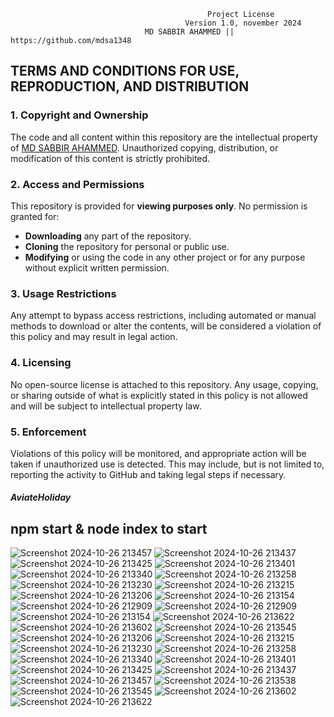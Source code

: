                                                 Project License
                                           Version 1.0, november 2024
                                  MD SABBIR AHAMMED || https://github.com/mdsa1348

 ## TERMS AND CONDITIONS FOR USE, REPRODUCTION, AND DISTRIBUTION
   ###  1. Copyright and Ownership
   The code and all content within this repository are the intellectual property of [MD SABBIR AHAMMED](https://github.com/mdsa1348). Unauthorized copying, distribution, or modification of this content is            strictly prohibited.
   ### 2. **Access and Permissions**
   This repository is provided for **viewing purposes only**. No permission is granted for:  
   - **Downloading** any part of the repository.  
   - **Cloning** the repository for personal or public use.  
   - **Modifying** or using the code in any other project or for any purpose without explicit written permission.

  
  ###  3. Usage Restrictions
  Any attempt to bypass access restrictions, including automated or manual methods to download or alter the contents, will be considered a violation of this policy and may result in legal action.
  ###  4. Licensing
  No open-source license is attached to this repository. Any usage, copying, or sharing outside of what is explicitly stated in this policy is not allowed and will be subject to intellectual property law.
  ###  5. Enforcement
  Violations of this policy will be monitored, and appropriate action will be taken if unauthorized use is detected. This may include, but is not limited to, reporting the activity to GitHub and taking legal        steps if necessary.
 
 
 ##### AviateHoliday


##  npm start & node index to start

![Screenshot 2024-10-26 213457](https://github.com/user-attachments/assets/7f99b906-b0e7-4f04-9739-62716abdbf2d)
![Screenshot 2024-10-26 213437](https://github.com/user-attachments/assets/41222f9e-261d-4495-a7ea-0a97786d2d25)
![Screenshot 2024-10-26 213425](https://github.com/user-attachments/assets/09705cf3-be67-4b22-a664-dedbedd04817)
![Screenshot 2024-10-26 213401](https://github.com/user-attachments/assets/6855e704-258f-468c-8ecf-569630833927)
![Screenshot 2024-10-26 213340](https://github.com/user-attachments/assets/c35437d1-b8b3-4cc0-91a9-2c15fb619ac7)
![Screenshot 2024-10-26 213258](https://github.com/user-attachments/assets/70823ca4-65f1-41bc-90f1-36bf8405d2d3)
![Screenshot 2024-10-26 213230](https://github.com/user-attachments/assets/1776d2db-21b2-4671-815d-953975bec6b9)
![Screenshot 2024-10-26 213215](https://github.com/user-attachments/assets/6ec59093-5b14-4ca0-a676-c7fc834f510d)
![Screenshot 2024-10-26 213206](https://github.com/user-attachments/assets/83386ec2-ee2a-4ff8-921b-a0015f9412d6)
![Screenshot 2024-10-26 213154](https://github.com/user-attachments/assets/0eb4cf5d-f5f7-4ffe-a9d2-82486c46d6ca)
![Screenshot 2024-10-26 212909](https://github.com/user-attachments/assets/3f2c7aec-d7a4-4a02-9673-9b5b479e748f)
![Screenshot 2024-10-26 212909](https://github.com/user-attachments/assets/ee053b84-5331-480e-b613-c66170e7c189)
![Screenshot 2024-10-26 213154](https://github.com/user-attachments/assets/69079572-26b0-4e6a-af9c-bb0b6e757ed4)
![Screenshot 2024-10-26 213622](https://github.com/user-attachments/assets/c3d951e8-2377-4b7e-a97f-be8979288a5b)
![Screenshot 2024-10-26 213602](https://github.com/user-attachments/assets/a114ec7a-5f0e-4afe-82b6-b0d933476b3a)
![Screenshot 2024-10-26 213545](https://github.com/user-attachments/assets/d26866d4-4351-4c74-8957-c8b01c84cb43)
![Screenshot 2024-10-26 213206](https://github.com/user-attachments/assets/b27e782f-5ee4-4824-be54-267b99a13e6e)
![Screenshot 2024-10-26 213215](https://github.com/user-attachments/assets/dd95a54e-e682-4152-91db-9e584aa67f67)
![Screenshot 2024-10-26 213230](https://github.com/user-attachments/assets/7fd6f702-5c69-4292-8323-8436f9cb7c21)
![Screenshot 2024-10-26 213258](https://github.com/user-attachments/assets/e50f41be-05fd-41a8-91ce-6f6f710e117f)
![Screenshot 2024-10-26 213340](https://github.com/user-attachments/assets/c7f49376-580f-45ea-9582-c5a4c433e47b)
![Screenshot 2024-10-26 213401](https://github.com/user-attachments/assets/044163c9-b11b-40d9-af80-e1f801eb1bf9)
![Screenshot 2024-10-26 213425](https://github.com/user-attachments/assets/337cf98e-10aa-4366-a33b-d685feefb988)
![Screenshot 2024-10-26 213437](https://github.com/user-attachments/assets/7f368dd1-a6fa-44aa-b51a-0a00eeddd424)
![Screenshot 2024-10-26 213457](https://github.com/user-attachments/assets/0eafce84-c2a1-40d4-876d-d795be1bfa69)
![Screenshot 2024-10-26 213538](https://github.com/user-attachments/assets/2a5487b5-4950-4e2e-a5ea-826699965b2d)
![Screenshot 2024-10-26 213545](https://github.com/user-attachments/assets/44ca859a-723b-4e9f-a0e5-d87b8e4411f5)
![Screenshot 2024-10-26 213602](https://github.com/user-attachments/assets/8330407c-e91b-4881-8196-5ea86049fc33)
![Screenshot 2024-10-26 213622](https://github.com/user-attachments/assets/984ebb1e-766e-4b51-ab76-85d4ea5c6d6c)
